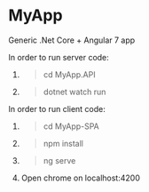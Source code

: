 # MyApp
Generic .Net Core + Angular 7 app

In order to run server code:
1) >cd MyApp.API
2) >dotnet watch run

In order to run client code:
1) >cd MyApp-SPA
2) >npm install
3) >ng serve
4) Open chrome on localhost:4200